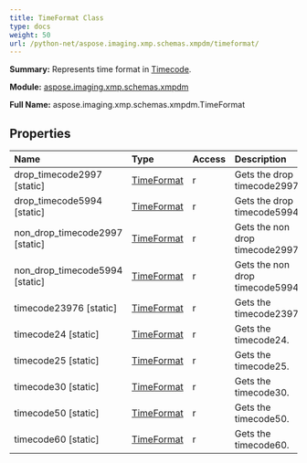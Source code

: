 ```yaml
---
title: TimeFormat Class
type: docs
weight: 50
url: /python-net/aspose.imaging.xmp.schemas.xmpdm/timeformat/
---
```


**Summary:** Represents time format in [Timecode](/imaging/python-net/aspose.imaging.xmp.schemas.xmpdm/timecode/).

**Module:** [aspose.imaging.xmp.schemas.xmpdm](/imaging/python-net/aspose.imaging.xmp.schemas.xmpdm/)

**Full Name:** aspose.imaging.xmp.schemas.xmpdm.TimeFormat

## **Properties**
| **Name** | **Type** | **Access** | **Description** |
| :- | :- | :- | :- |
| drop_timecode2997 [static] | [TimeFormat](/imaging/python-net/aspose.imaging.xmp.schemas.xmpdm/timeformat/) | r | Gets the drop timecode2997. |
| drop_timecode5994 [static] | [TimeFormat](/imaging/python-net/aspose.imaging.xmp.schemas.xmpdm/timeformat/) | r | Gets the drop timecode5994. |
| non_drop_timecode2997 [static] | [TimeFormat](/imaging/python-net/aspose.imaging.xmp.schemas.xmpdm/timeformat/) | r | Gets the non drop timecode2997. |
| non_drop_timecode5994 [static] | [TimeFormat](/imaging/python-net/aspose.imaging.xmp.schemas.xmpdm/timeformat/) | r | Gets the non drop timecode5994. |
| timecode23976 [static] | [TimeFormat](/imaging/python-net/aspose.imaging.xmp.schemas.xmpdm/timeformat/) | r | Gets the timecode23976. |
| timecode24 [static] | [TimeFormat](/imaging/python-net/aspose.imaging.xmp.schemas.xmpdm/timeformat/) | r | Gets the timecode24. |
| timecode25 [static] | [TimeFormat](/imaging/python-net/aspose.imaging.xmp.schemas.xmpdm/timeformat/) | r | Gets the timecode25. |
| timecode30 [static] | [TimeFormat](/imaging/python-net/aspose.imaging.xmp.schemas.xmpdm/timeformat/) | r | Gets the timecode30. |
| timecode50 [static] | [TimeFormat](/imaging/python-net/aspose.imaging.xmp.schemas.xmpdm/timeformat/) | r | Gets the timecode50. |
| timecode60 [static] | [TimeFormat](/imaging/python-net/aspose.imaging.xmp.schemas.xmpdm/timeformat/) | r | Gets the timecode60. |


